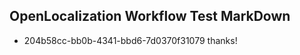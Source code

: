 ## OpenLocalization Workflow Test MarkDown
* 204b58cc-bb0b-4341-bbd6-7d0370f31079 
thanks!<!--HONumber=Sep16_HO1-->